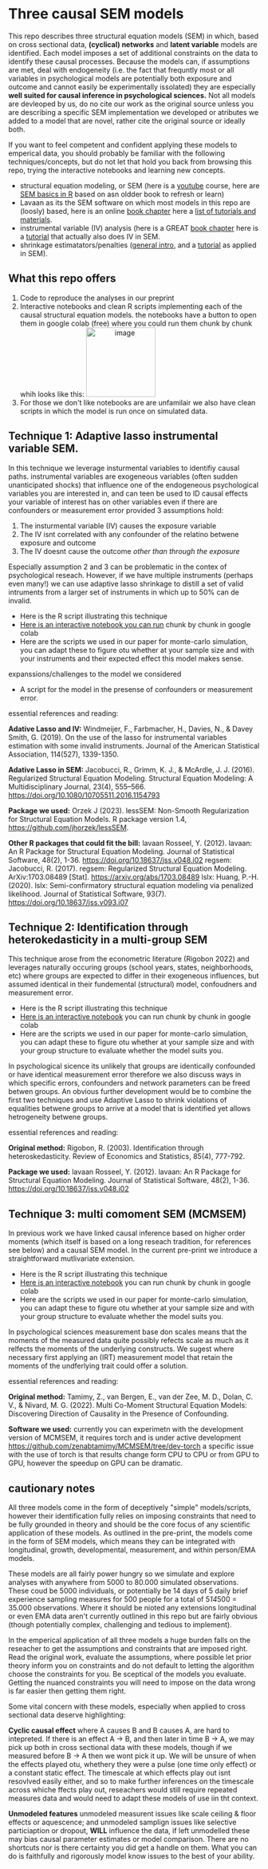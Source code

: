 # Three causal SEM models

This repo describes three structural equation models (SEM) in which, based on cross sectional data, **(cyclical) networks** and **latent variable** models are identified. Each model imposes a set of additional constraints on the data to identify these causal processes. Because the models can, if assumptions are met, deal with endogeneity (i.e. the fact that frequntly most or  all variables in psychological models are potentially both exposure and outcome and cannot easily be experimentally issolated) they are especially **well suited for causal inference in psychological sciences.** Not all models are devleoped by us, do no cite our work as the original source unless you are describing a specific SEM implementation we developed or atributes we added to a model that are novel, rather cite the original source or ideally both.

If you want to feel competent and confident applying these models to emperical data, you should probably be familiar with the following techniques/concepts, but do not let that hold you back from browsing this repo, trying the interactive notebooks and learning new concepts.

- structural equation modeling, or SEM (here is a [youtube](https://www.youtube.com/watch?v=fGdsiugwO0k&list=PLliBbGBc5nn3m8bXQ4CmOep3UmQ_5tVlC) course, here are [SEM basics in R](https://bookdown.org/njenk001/discovering_structural_equation_modeling_using_stata/) based on asn oldder book to refresh or learn) 
- Lavaan as its the SEM software on which most models in this repo are (loosly) based, here is an online [book chapter](https://bookdown.org/jdholster1/idsr/structural-equation-modeling.html) here a [list of tutorials and materials](https://lavaan.ugent.be/resources/teaching.html).
- instrumental variable (IV) analysis (here is a GREAT [book chapter](https://theeffectbook.net/ch-InstrumentalVariables.html) here is a [tutorial](https://rpsychologist.com/adherence-analysis-IV-brms) that actually also does IV in SEM.
- shrinkage estimatators/penalties ([general intro](https://www.datasklr.com/extensions-of-ols-regression/regularization-and-shrinkage-ridge-lasso-and-elastic-net-regression), and a [tutorial](https://www.mdpi.com/2624-8611/3/4/38) as applied in SEM).

## What this repo offers

1. Code to reproduce the analyses in our preprint
2. Interactive notebooks and clean R scripts implementing each of the causal structural equation models. the notebooks have a button to open them in google colab (free) where you could run them chunk by chunk whih looks like this: <img style="text-align: center;" width="139" alt="image" src="https://github.com/MichelNivard/3-causal-sem-models/assets/11858442/a806df6d-a771-4255-bf52-c65aa0674675">
3. For those we don't like notebooks are are unfamilair we also have clean scripts in which the model is run once on simulated data.

## Technique 1: Adaptive lasso instrumental variable SEM.

In this technique we leverage insturmental variables to identifiy causal paths. instrumental variables are exogeneous variables (often sudden unanticipated shocks) that influence one of the endogeneous psychological variables you are interested in, and can teen be used to ID causal effects your variable of interest has on other variables even if there are confounders or measurement error provided 3 assumptions hold:

1.  The insturmental variable (IV) causes the exposure variable
2.  The IV isnt correlated with any confounder of the relatino betwene exposure and outcome
3.  The IV doesnt cause the outcome *other than through the exposure*

Especially assumption 2 and 3 can be problematic in the contex of psychological reseach. However, if we have multiple instruments (perhaps even many!) we can use adaptive lasso shrinkage to distill a set of valid intruments from a larger set of instruments in which up to 50% can de invalid.

- Here is the R script illustrating this technique
- [Here is an interactive notebook you can run](https://github.com/MichelNivard/3-causal-sem-models/blob/main/Adaptive_Lasso_instrumental_variable_structural_equation_model.ipynb) chunk by chunk in google colab
- Here are the scripts we used in our paper for monte-carlo simulation, you can adapt these to figure otu whether at your sample size and with your instruments and their expected effect this model makes sense.

expanssions/challenges to the model we considered

- A script for the model in the presense of confounders or measurement error.

essential references and reading:

**Adative Lasso and IV:**
Windmeijer, F., Farbmacher, H., Davies, N., & Davey Smith, G. (2019). On the use of the lasso for instrumental variables estimation with some invalid instruments. Journal of the American Statistical Association, 114(527), 1339-1350.

**Adative Lasso in SEM:**
Jacobucci, R., Grimm, K. J., & McArdle, J. J. (2016). Regularized Structural Equation Modeling. Structural Equation Modeling: A Multidisciplinary Journal, 23(4), 555–566. https://doi.org/10.1080/10705511.2016.1154793

**Package we used:**
Orzek J (2023). lessSEM: Non-Smooth Regularization for Structural Equation Models. R package version 1.4, https://github.com/jhorzek/lessSEM.

**Other R packages that could fit the bill:**
lavaan Rosseel, Y. (2012). lavaan: An R Package for Structural Equation Modeling. Journal of Statistical Software, 48(2), 1-36. https://doi.org/10.18637/jss.v048.i02
regsem: Jacobucci, R. (2017). regsem: Regularized Structural Equation Modeling. ArXiv:1703.08489 [Stat]. https://arxiv.org/abs/1703.08489
lslx: Huang, P.-H. (2020). lslx: Semi-confirmatory structural equation modeling via penalized likelihood. Journal of Statistical Software, 93(7). https://doi.org/10.18637/jss.v093.i07

## Technique 2: Identification through heterokedasticity in a multi-group SEM

This technique arose from the econometric literature (Rigobon 2022) and leverages naturally occuring groups (school years, states, neighborhoods, etc) where groups are expected to differ in their exogeneous influences, but assumed identical in their fundemental (structural) model, confoudners and measurement error.

- Here is the R script illustrating this technique
- [Here is an interactive notebook](https://github.com/MichelNivard/3-causal-sem-models/blob/main/Identification_of_causal_effects_through_heteroskedasticity_in_a_multi_group_SEM.ipynb) you can run chunk by chunk in google colab
- Here are the scripts we used in our paper for monte-carlo simulation, you can adapt these to figure otu whether at your sample size and with your group structure to evaluate whether the model suits you.

In psychological sicence its unlikely that groups are identically confounded or have identical measurement error therefore we also discuss ways in which specific errors, confounders and network parameters can be freed betwen groups. An obvious further development would be to combine the first two techniques and use Adaptive Lasso to shrink violations of equalities betwene groups to arrive at a model that is identified yet allows hetrogeneity betwene groups.

essential references and reading:

**Original method:** Rigobon, R. (2003). Identification through heteroskedasticity. Review of Economics and Statistics, 85(4), 777-792.


**Package we used:**
lavaan Rosseel, Y. (2012). lavaan: An R Package for Structural Equation Modeling. Journal of Statistical Software, 48(2), 1-36. https://doi.org/10.18637/jss.v048.i02


## Technique 3: multi comoment SEM (MCMSEM)

In previous work we have linked causal inference based on higher order moments (which itself is based on a long reseach tradition, for references see below) and a causal SEM model. In the current pre-print we introduce a straightforward mutlivariate extension.

- Here is the R script illustrating this technique
- [Here is an interactive notebook](https://github.com/MichelNivard/3-causal-sem-models/blob/main/Multi_comoment_structural_equation_model_(MCMSEM).ipynb) you can run chunk by chunk in google colab
- Here are the scripts we used in our paper for monte-carlo simulation, you can adapt these to figure otu whether at your sample size and with     your group structure to evaluate whether the model suits you.

In psychological sciences measurement base don scales means that the moments of the measured data quite possibly refects scale as much as it relfects the moments of the underlying constructs. We sugest where necessary first applying an (IRT) measurement model that retain the moments of the undferlying trait could offer a solution.

essential references and reading:

**Original method:** Tamimy, Z., van Bergen, E., van der Zee, M. D., Dolan, C. V., & Nivard, M. G. (2022). Multi Co-Moment Structural Equation Models: Discovering Direction of Causality in the Presence of Confounding.

**Software we used:** currently you can experimetn with the development version of MCMSEM, it requires torch and is under active development https://github.com/zenabtamimy/MCMSEM/tree/dev-torch a specific issue with the use of torch is that results change form CPU to CPU or from GPU to GPU, however the speedup on GPU can be dramatic. 

## cautionary notes

All three models come in the form of deceptively "simple" models/scripts, however their identification fully relies on imposing constraints  that need to be fully grounded in theory and should be the core focus of any scientific application of these models. As outlined in the pre-print, the models come in the form of SEM models, which means they can be integrated with longitudinal, growth, developmental, measurement, and within person/EMA models.

These models are all fairly power hungry so we simulate and explore analyses with anywhere from 5000 to 80.000 simulated observations. These coud be 5000 individuals, or potentially be 14 days of 5 daily brief experience sampling measures for 500 people for a total of 5*14*500 = 35.000 observations. Where it should be nioted any extensions longitudinal or even EMA data aren't currently outlined in this repo but are fairly obvious (though potentially complex, challenging and tedious to implement).

In the emperical application of all three models a huge burden falls on the reseacher to get the assumptions and constraints that are imposed right. Read the original work, evaluate the assumptions, where possible let prior theory inform you on constraints and do not default to letting the algorithm choose the constraints for you. Be sceptical of the models you evaluate. Getting the nuanced constraints you will need to impose on the data wrong is far easier then getting them right.

Some vital concern with these models, especially when applied to cross sectional data deserve highlighting:

**Cyclic causal effect** where A causes B and B causes A, are hard to intepreted. If there is an effect A -> B, and then later in time B -> A, we may pick up both in cross sectional data with these models, though if we measured before B -> A then we wont pick it up. We will be unsure of when the effects played otu, whethery they were a pulse (one time only effect) or a constant static effect. The timescale at which effects play out isnt resovlved easily either, and so to make further inferences on the timescale across whiche ffects play out, reseachers would still require repeated measures data and would need to adapt these models of use iin tht context. 

**Unmodeled features** unmodeled measurent issues like scale ceiling & floor effects or aquescence; and unmodeled samplign issues like selective particiaption or dropout, **WILL** influence the data, if left unmodelled these may bias causal parameter estimates or model comparison. There are no shortcuts nor is there certainty you did get a handle on them. What you can do is faithfully and rigorously model know issues to the best of your ability. 

